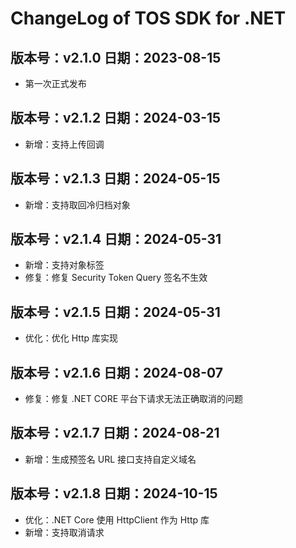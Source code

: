 # ChangeLog of TOS SDK for .NET

## 版本号：v2.1.0 日期：2023-08-15

- 第一次正式发布

## 版本号：v2.1.2 日期：2024-03-15

- 新增：支持上传回调

## 版本号：v2.1.3 日期：2024-05-15

- 新增：支持取回冷归档对象

## 版本号：v2.1.4 日期：2024-05-31

- 新增：支持对象标签
- 修复：修复 Security Token Query 签名不生效

## 版本号：v2.1.5 日期：2024-05-31

- 优化：优化 Http 库实现

## 版本号：v2.1.6 日期：2024-08-07

- 修复：修复 .NET CORE 平台下请求无法正确取消的问题

## 版本号：v2.1.7 日期：2024-08-21

- 新增：生成预签名 URL 接口支持自定义域名

## 版本号：v2.1.8 日期：2024-10-15

- 优化：.NET Core 使用 HttpClient 作为 Http 库
- 新增：支持取消请求